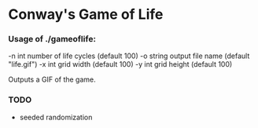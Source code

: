 # Conway's Game of Life

### Usage of ./gameoflife:
 -n int
 	number of life cycles (default 100)
 -o string
 	output file name (default "life.gif")
 -x int
 	grid width (default 100)
 -y int
 	grid height (default 100)

Outputs a GIF of the game.

### TODO
* seeded randomization
